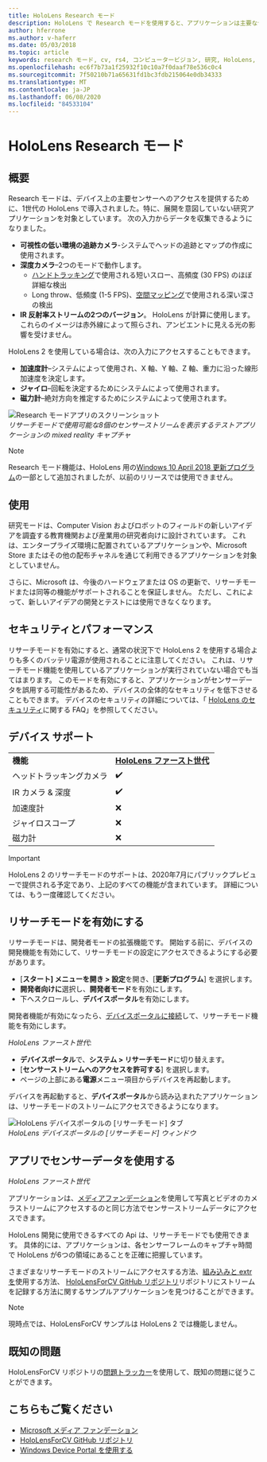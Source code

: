 ```yaml
---
title: HoloLens Research モード
description: HoloLens で Research モードを使用すると、アプリケーションは主要なデバイスセンサーストリーム (深さ、環境追跡、および赤外線反射) にアクセスできます。
author: hferrone
ms.author: v-haferr
ms.date: 05/03/2018
ms.topic: article
keywords: research モード, cv, rs4, コンピュータービジョン, 研究, HoloLens, HoloLens 2
ms.openlocfilehash: ec6f7b73a1f25932f10c10a7f0daaf78e536c0c4
ms.sourcegitcommit: 7f50210b71a65631fd1bc3fdb215064e0db34333
ms.translationtype: MT
ms.contentlocale: ja-JP
ms.lasthandoff: 06/08/2020
ms.locfileid: "84533104"
---
```

# <a name="hololens-research-mode"></a>HoloLens Research モード

## <a name="overview"></a>概要

Research モードは、デバイス上の主要センサーへのアクセスを提供するために、1世代の HoloLens で導入されました。特に、展開を意図していない研究アプリケーションを対象としています。 次の入力からデータを収集できるようになりました。

* **可視性の低い環境の追跡カメラ**-システムでヘッドの追跡とマップの作成に使用されます。
* **深度カメラ**–2つのモードで動作します。  
    + [ハンドトラッキング](interaction-fundamentals.md)で使用される短いスロー、高頻度 (30 FPS) のほぼ詳細な検出
    + Long throw、低頻度 (1-5 FPS)、[空間マッピング](spatial-mapping.md)で使用される深い深さの検出
* **IR 反射率ストリームの2つのバージョン**。 HoloLens が計算に使用します。 これらのイメージは赤外線によって照らされ、アンビエントに見える光の影響を受けません。

HoloLens 2 を使用している場合は、次の入力にアクセスすることもできます。

* **加速度計**–システムによって使用され、X 軸、Y 軸、Z 軸、重力に沿った線形加速度を決定します。
* **ジャイロ**–回転を決定するためにシステムによって使用されます。
* **磁力計**–絶対方向を推定するためにシステムによって使用されます。

![Research モードアプリのスクリーンショット](images/sensor-stream-viewer.jpg)<br>
*リサーチモードで使用可能な8個のセンサーストリームを表示するテストアプリケーションの mixed reality キャプチャ*

> [!NOTE]
> Research モード機能は、HoloLens 用の[Windows 10 April 2018 更新プログラム](release-notes-april-2018.md)の一部として追加されましたが、以前のリリースでは使用できません。

## <a name="usage"></a>使用

研究モードは、Computer Vision およびロボットのフィールドの新しいアイデアを調査する教育機関および産業用の研究者向けに設計されています。  これは、エンタープライズ環境に配置されているアプリケーションや、Microsoft Store またはその他の配布チャネルを通じて利用できるアプリケーションを対象としていません。

さらに、Microsoft は、今後のハードウェアまたは OS の更新で、リサーチモードまたは同等の機能がサポートされることを保証しません。 ただし、これによって、新しいアイデアの開発とテストには使用できなくなります。

## <a name="security-and-performance"></a>セキュリティとパフォーマンス

リサーチモードを有効にすると、通常の状況下で HoloLens 2 を使用する場合よりも多くのバッテリ電源が使用されることに注意してください。 これは、リサーチモード機能を使用しているアプリケーションが実行されていない場合でも当てはまります。  このモードを有効にすると、アプリケーションがセンサーデータを誤用する可能性があるため、デバイスの全体的なセキュリティを低下させることもできます。  デバイスのセキュリティの詳細については、「 [HoloLens のセキュリティ](https://docs.microsoft.com/hololens/hololens-faq-security)に関する FAQ」を参照してください。  


## <a name="device-support"></a>デバイス サポート

<table>
    <colgroup>
    <col width="50%" />
    <col width="50%" />
    <!-- <col width="33%" /> -->
    </colgroup>
    <tr>
        <td><strong>機能</strong></td>
        <td><a href="hololens-hardware-details.md"><strong>HoloLens ファースト世代</strong></a></td>
        <!-- <td><a href="hololens2-hardware.md"><strong>HoloLens 2</strong></a></td> -->
    </tr>
     <tr>
        <td>ヘッドトラッキングカメラ</td>
        <td>✔️</td>
        <!-- <td>❌</td> -->
    </tr>
    <tr>
        <td>IR カメラ & 深度</td>
        <td>✔️</td>
        <!-- <td>❌</td> -->
    </tr>
    <tr>
        <td>加速度計</td>
        <td>❌</td>
        <!-- <td>❌</td> -->
    </tr>
    <tr>
        <td>ジャイロスコープ</td>
        <td>❌</td>
        <!-- <td>❌</td> -->
    </tr>
    <tr>
        <td>磁力計</td>
        <td>❌</td>
        <!-- <td>❌</td> -->
    </tr>
</table>

> [!IMPORTANT]
> HoloLens 2 のリサーチモードのサポートは、2020年7月にパブリックプレビューで提供される予定であり、上記のすべての機能が含まれています。 詳細については、もう一度確認してください。 

## <a name="enabling-research-mode"></a>リサーチモードを有効にする

リサーチモードは、開発者モードの拡張機能です。 開始する前に、デバイスの開発機能を有効にして、リサーチモードの設定にアクセスできるようにする必要があります。 

* [**スタート] メニューを開き > 設定**を開き、[**更新プログラム**] を選択します。
* **開発者向けに**選択し、**開発者モード**を有効にします。
* 下へスクロールし、**デバイスポータル**を有効にします。

開発者機能が有効になったら、[デバイスポータルに接続](https://docs.microsoft.com/windows/uwp/debug-test-perf/device-portal-hololens)して、リサーチモード機能を有効にします。

*HoloLens ファースト世代*:

* **デバイスポータル**で、**システム > リサーチモード**に切り替えます。
* [**センサーストリームへのアクセスを許可する**] を選択します。
* ページの上部にある**電源**メニュー項目からデバイスを再起動します。

デバイスを再起動すると、**デバイスポータル**から読み込まれたアプリケーションは、リサーチモードのストリームにアクセスできるようになります。

![HoloLens デバイスポータルの [リサーチモード] タブ](images/ResearchModeDevPortal.png)<br>
*HoloLens デバイスポータルの [リサーチモード] ウィンドウ*

## <a name="using-sensor-data-in-your-apps"></a>アプリでセンサーデータを使用する

*HoloLens ファースト世代*

アプリケーションは、[メディアファンデーション](https://msdn.microsoft.com/library/windows/desktop/ms694197)を使用して写真とビデオのカメラストリームにアクセスするのと同じ方法でセンサーストリームデータにアクセスできます。 

HoloLens 開発に使用できるすべての Api は、リサーチモードでも使用できます。 具体的には、アプリケーションは、各センサーフレームのキャプチャ時間で HoloLens が6つの領域にあることを正確に把握しています。

さまざまなリサーチモードのストリームにアクセスする方法、[組み込みと extrを](https://docs.microsoft.com/windows/mixed-reality/locatable-camera#locating-the-device-camera-in-the-world)使用する方法、 [HoloLensForCV GitHub リポジトリ](https://github.com/Microsoft/HoloLensForCV)リポジトリにストリームを記録する方法に関するサンプルアプリケーションを見つけることができます。

 > [!NOTE]
 > 現時点では、HoloLensForCV サンプルは HoloLens 2 では機能しません。

## <a name="known-issues"></a>既知の問題

HoloLensForCV リポジトリの[問題トラッカー](https://github.com/Microsoft/HololensForCV/issues)を使用して、既知の問題に従うことができます。

## <a name="see-also"></a>こちらもご覧ください

* [Microsoft メディア ファンデーション](https://msdn.microsoft.com/library/windows/desktop/ms694197)
* [HoloLensForCV GitHub リポジトリ](https://github.com/Microsoft/HoloLensForCV)
* [Windows Device Portal を使用する](using-the-windows-device-portal.md)
